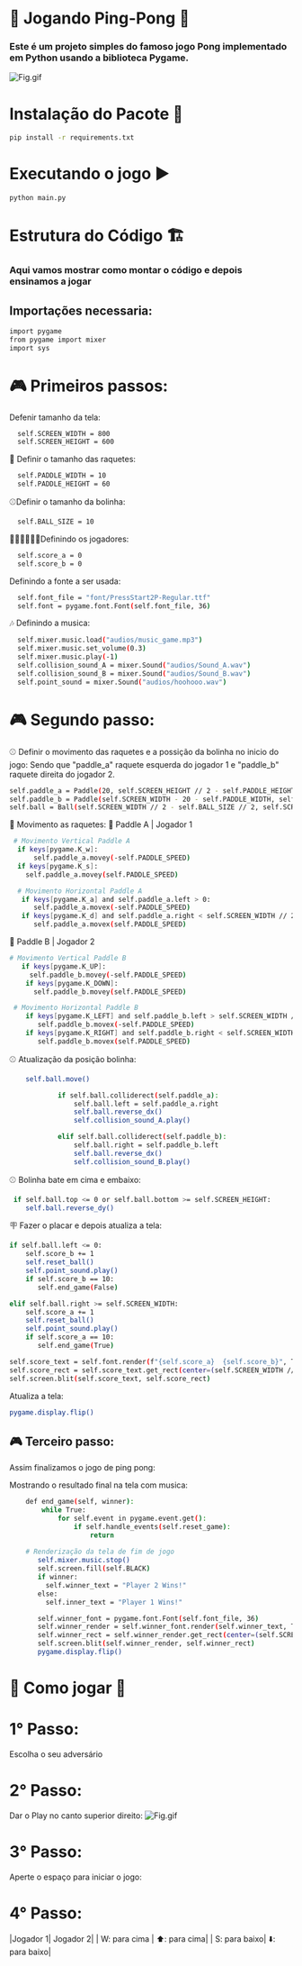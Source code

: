 # 🏓 Jogando Ping-Pong 🏓
### Este é um projeto simples do famoso jogo Pong implementado em Python usando a biblioteca Pygame.

![Fig.gif](parte.gif)

# Instalação do Pacote 🔧

```bash
pip install -r requirements.txt
```

# Executando o jogo ▶️

```bash
python main.py
```

# Estrutura do Código 🏗️ 

### Aqui vamos mostrar como montar o código e depois ensinamos a jogar

## Importações necessaria:
```bash
import pygame
from pygame import mixer
import sys
```

# 🎮 Primeiros passos:

Defenir tamanho da tela:

```bash
  self.SCREEN_WIDTH = 800
  self.SCREEN_HEIGHT = 600
```

🏓 Definir o tamanho das raquetes:
```bash
  self.PADDLE_WIDTH = 10
  self.PADDLE_HEIGHT = 60
```

⚾Definir o tamanho da bolinha:
```bash
  self.BALL_SIZE = 10
```

🤾🏽‍♂️🤾🏽‍♂️Definindo os jogadores:
```bash
  self.score_a = 0
  self.score_b = 0
```

Definindo a fonte a ser usada:
```bash
  self.font_file = "font/PressStart2P-Regular.ttf"
  self.font = pygame.font.Font(self.font_file, 36)
```

🎶 Definindo a musica:
```bash
  self.mixer.music.load("audios/music_game.mp3")
  self.mixer.music.set_volume(0.3)
  self.mixer.music.play(-1)
  self.collision_sound_A = mixer.Sound("audios/Sound_A.wav")
  self.collision_sound_B = mixer.Sound("audios/Sound_B.wav")
  self.point_sound = mixer.Sound("audios/hoohooo.wav")
```
# 🎮 Segundo passo:

⚾ Definir o movimento das raquetes e a possição da bolinha no inicio do jogo:
Sendo que "paddle_a" raquete esquerda do jogador 1 e "paddle_b" raquete direita do jogador 2.
```bash
self.paddle_a = Paddle(20, self.SCREEN_HEIGHT // 2 - self.PADDLE_HEIGHT // 2, self.PADDLE_WIDTH, self.PADDLE_HEIGHT, self)
self.paddle_b = Paddle(self.SCREEN_WIDTH - 20 - self.PADDLE_WIDTH, self.SCREEN_HEIGHT // 2 - self.PADDLE_HEIGHT // 2, self.PADDLE_WIDTH, self.PADDLE_HEIGHT, self)
self.ball = Ball(self.SCREEN_WIDTH // 2 - self.BALL_SIZE // 2, self.SCREEN_HEIGHT // 2 - self.BALL_SIZE // 2, self.BALL_SIZE, self.BALL_SPEED, self.BALL_SPEED)
```

🏓 Movimento as raquetes:
🤾 Paddle A | Jogador 1

```bash
 # Movimento Vertical Paddle A
  if keys[pygame.K_w]:
      self.paddle_a.movey(-self.PADDLE_SPEED)
  if keys[pygame.K_s]:
    self.paddle_a.movey(self.PADDLE_SPEED)

  # Movimento Horizontal Paddle A
   if keys[pygame.K_a] and self.paddle_a.left > 0:
      self.paddle_a.movex(-self.PADDLE_SPEED)
   if keys[pygame.K_d] and self.paddle_a.right < self.SCREEN_WIDTH // 2 - 70:
      self.paddle_a.movex(self.PADDLE_SPEED)
```

🤾 Paddle B | Jogador 2

```bash
# Movimento Vertical Paddle B
   if keys[pygame.K_UP]:
     self.paddle_b.movey(-self.PADDLE_SPEED)
    if keys[pygame.K_DOWN]:
      self.paddle_b.movey(self.PADDLE_SPEED)

 # Movimento Horizontal Paddle B
    if keys[pygame.K_LEFT] and self.paddle_b.left > self.SCREEN_WIDTH // 2 + 70:
       self.paddle_b.movex(-self.PADDLE_SPEED)
    if keys[pygame.K_RIGHT] and self.paddle_b.right < self.SCREEN_WIDTH:
       self.paddle_b.movex(self.PADDLE_SPEED)
```

⚾ Atualização da posição bolinha:

```bash
    self.ball.move()

            if self.ball.colliderect(self.paddle_a):
                self.ball.left = self.paddle_a.right
                self.ball.reverse_dx()
                self.collision_sound_A.play()

            elif self.ball.colliderect(self.paddle_b):
                self.ball.right = self.paddle_b.left
                self.ball.reverse_dx()
                self.collision_sound_B.play()
```

⚾ Bolinha bate em cima e embaixo:
```bash
 if self.ball.top <= 0 or self.ball.bottom >= self.SCREEN_HEIGHT:
    self.ball.reverse_dy()
```

🪧 Fazer o placar e depois atualiza a tela:
```bash
if self.ball.left <= 0:
    self.score_b += 1
    self.reset_ball()
    self.point_sound.play()
    if self.score_b == 10:
       self.end_game(False)

elif self.ball.right >= self.SCREEN_WIDTH:
    self.score_a += 1
    self.reset_ball()
    self.point_sound.play()
    if self.score_a == 10:
       self.end_game(True)

self.score_text = self.font.render(f"{self.score_a}  {self.score_b}", True, self.WHITE)
self.score_rect = self.score_text.get_rect(center=(self.SCREEN_WIDTH // 2, 30))
self.screen.blit(self.score_text, self.score_rect)
```

Atualiza a tela:
```bash
pygame.display.flip()
```

## 🎮 Terceiro passo:

Assim finalizamos o jogo de ping pong:

Mostrando o resultado final na tela com musica:

```bash
    def end_game(self, winner):
        while True:
            for self.event in pygame.event.get():
                if self.handle_events(self.reset_game):
                    return
             
    # Renderização da tela de fim de jogo
       self.mixer.music.stop()
       self.screen.fill(self.BLACK)
       if winner:
         self.winner_text = "Player 2 Wins!"
       else:
         self.inner_text = "Player 1 Wins!"

       self.winner_font = pygame.font.Font(self.font_file, 36)
       self.winner_render = self.winner_font.render(self.winner_text, True, self.WHITE)
       self.winner_rect = self.winner_render.get_rect(center=(self.SCREEN_WIDTH // 2, self.SCREEN_HEIGHT // 4))
       self.screen.blit(self.winner_render, self.winner_rect)
       pygame.display.flip()


```

# 🏓 Como jogar 🏓

# 1° Passo:
Escolha o seu adversário

# 2° Passo:
Dar o Play no canto superior direito:
![Fig.gif](Play.gif)

# 3° Passo:
Aperte o espaço para iniciar o jogo:

# 4° Passo:
|Jogador 1| Jogador 2|
| W: para cima | ⬆️: para cima|
| S: para baixo| ⬇️: para baixo|
















